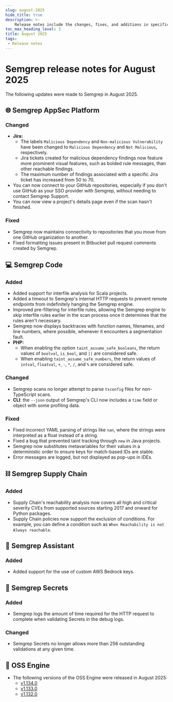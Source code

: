 ```yaml
---
slug: august-2025
hide_title: true
description: >-
    Release notes include the changes, fixes, and additions in specific versions of Semgrep.
toc_max_heading_level: 3
title: August 2025
tags:
 - Release notes
---
```


<!-- Remember to add previous month's under-the-cut behavior --> 
<!-- Remember to update index page -->
 
 # Semgrep release notes for August 2025

The following updates were made to Semgrep in August 2025.

## 🌐 Semgrep AppSec Platform

### Changed

- **Jira:**
  - The labels `Malicious Dependency` and `Non-malicious Vulnerability` have been changed to `Malicious Dependency` and `Not Malicious`, respectively.
  - Jira tickets created for malicious dependency findings now feature more prominent visual features, such as bolded rule messages, than other reachable findings.
  - The maximum number of findings associated with a specific Jira ticket has increased from 50 to 70.
- You can now connect to your GitHub repositories, especially if you don't use GitHub as your SSO provider with Semgrep, without needing to contact Semgrep Support.
- You can now view a project's details page even if the scan hasn't finished.

### Fixed

- Semgrep now maintains connectivity to repositories that you move from one GitHub organization to another.
- Fixed formatting issues present in Bitbucket pull request comments created by Semgrep.

## 💻 Semgrep Code

### Added

- Added support for interfile analysis for Scala projects.
- Added a timeout to Semgrep's internal HTTP requests to prevent remote endpoints from indefinitely hanging the Semgrep engine.
- Improved pre-filtering for interfile rules, allowing the Semgrep engine to skip interfile rules earlier in the scan process once it determines that the rules aren't necessary.
- Semgrep now displays backtraces with function names, filenames, and line numbers, where possible, whenever it encounters a segmentation fault.
- **PHP:**
  - When enabling the option `taint_assume_safe_booleans`, the return values of
`boolval`, `is_bool`, and `||` are considered safe.
  - When enabling `taint_assume_safe_numbers`, the return values of `intval`,
  `floatval`, `+`, `-`, `*`, `/`, and `%` are considered safe.

### Changed

- Semgrep scans no longer attempt to parse `tsconfig` files for non-TypeScript scans.
- **CLI**: the `--json` output of Semgrep's CLI now includes a `time` field or object with some profiling data.

### Fixed

- Fixed incorrect YAML parsing of strings like `nan`, where the strings were interpreted as a float instead of a string.
- Fixed a bug that prevented taint tracking through `new` in Java projects.
- Semgrep now substitutes metavariables for their values in a deterministic order to
ensure keys for match-based IDs are stable.
- Error messages are logged, but not displayed as pop-ups in IDEs.

## ⛓️ Semgrep Supply Chain

### Added

- Supply Chain's reachability analysis now covers all high and critical severity CVEs from supported sources starting 2017 and onward for Python packages.
- Supply Chain policies now support the exclusion of conditions. For example, you can define a condition such as `When Reachability is not Always reachable`.

## 🤖 Semgrep Assistant

### Added

- Added support for the use of custom AWS Bedrock keys.

## 🔐 Semgrep Secrets

### Added

- Semgrep logs the amount of time required for the HTTP request to complete when validating Secrets in the debug logs.

### Changed

- Semgrep Secrets no longer allows more than 256 outstanding validations at any given time.

## 🔧 OSS Engine

* The following versions of the OSS Engine were released in August 2025:
  * [<i class="fas fa-external-link fa-xs"></i>v1.134.0](https://github.com/semgrep/semgrep/releases/tag/v1.134.0)
  * [<i class="fas fa-external-link fa-xs"></i>v1.133.0](https://github.com/semgrep/semgrep/releases/tag/v1.133.0)
  * [<i class="fas fa-external-link fa-xs"></i>v1.132.0](https://github.com/semgrep/semgrep/releases/tag/v1.132.0)

